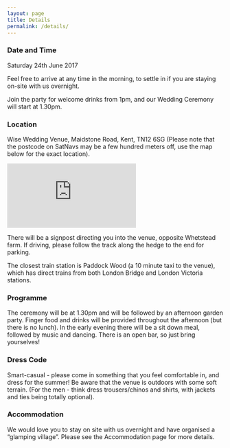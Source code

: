 ```yaml
---
layout: page
title: Details
permalink: /details/
---
```


### Date and Time

Saturday 24th June 2017

Feel free to arrive at any time in the morning, to settle in if you are staying on-site with us overnight.

Join the party for welcome drinks from 1pm, and our Wedding Ceremony will start at 1.30pm.

### Location

Wise Wedding Venue, Maidstone Road, Kent, TN12 6SG (Please note that the postcode on SatNavs may be a few hundred meters off, use the map below for the exact location).

<iframe src="https://www.google.com/maps/embed?pb=!1m18!1m12!1m3!1d2500.7448224551476!2d0.36928131575821327!3d51.18692597958372!2m3!1f0!2f0!3f0!3m2!1i1024!2i768!4f13.1!3m3!1m2!1s0x0%3A0x0!2zNTHCsDExJzEyLjkiTiAwwrAyMicxNy4zIkU!5e0!3m2!1sen!2suk!4v1477152597813" frameborder="0" class="maps-frame" allowfullscreen></iframe>

There will be a signpost directing you into the venue, opposite Whetstead farm. If driving, please follow the track along the hedge to the end for parking.

The closest train station is Paddock Wood (a 10 minute taxi to the venue), which has direct trains from both London Bridge and London Victoria stations.

### Programme

The ceremony will be at 1.30pm and will be followed by an afternoon garden party. Finger food and drinks will be provided throughout the afternoon (but there is no lunch). In the early evening there will be a sit down meal, followed by music and dancing.
There is an open bar, so just bring yourselves!

### Dress Code

Smart-casual - please come in something that you feel comfortable in, and dress for the summer! Be aware that the venue is outdoors with some soft terrain. (For the men - think dress trousers/chinos and shirts, with jackets and ties being totally optional).


### Accommodation

We would love you to stay on site with us overnight and have organised a “glamping village”. Please see the Accommodation page for more details.




<br>

